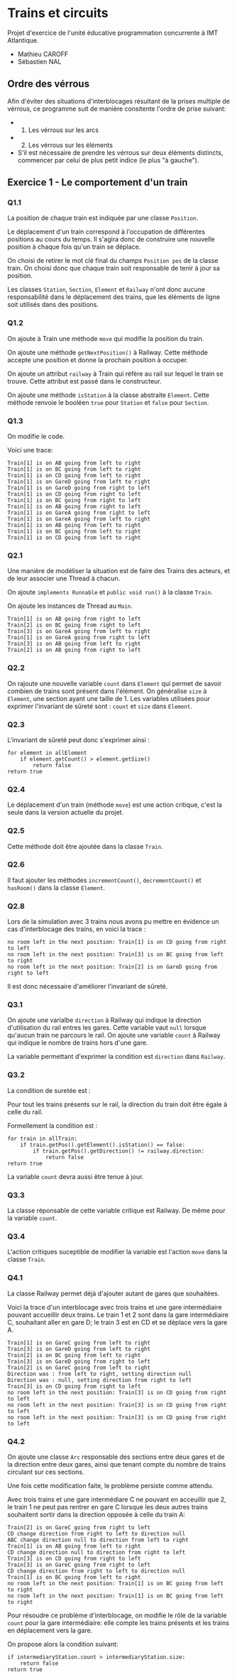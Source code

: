 # Trains et circuits

Projet d'exercice de l'unité éducative programmation concurrente à
IMT Atlantique.

- Mathieu CAROFF
- Sébastien NAL

## Ordre des vérrous

Afin d'éviter des situations d'interblocages résultant de la prises multiple de
vérrous, ce programme suit de manière consitente l'ordre de prise suivant:

- 1. Les vérrous sur les arcs
- 2. Les vérrous sur les éléments
- S'il est nécessaire de prendre les vérrous sur deux éléments distincts,
  commencer par celui de plus petit indice (le plus "à gauche").

## Exercice 1 - Le comportement d'un train

### Q1.1

La position de chaque train est indiquée par une classe `Position`.

Le déplacement d'un train correspond à l'occupation de différentes positions
au cours du temps. Il s'agira donc de construire une nouvelle position à
chaque fois qu'un train se déplace.

On choisi de retirer le mot clé final du champs `Position pos` de la
classe train. On choisi donc que chaque train soit responsable de tenir
à jour sa position.

Les classes `Station`, `Section`, `Element` et `Railway` n'ont donc aucune
responsabilité dans le déplacement des trains, que les éléments de ligne soit
utilisés dans des positions.

### Q1.2

On ajoute à Train une méthode `move` qui modifie la position du train.

On ajoute une méthode `getNextPosition()` à Railway. Cette méthode accepte une
position et donne la prochain position à occuper.

On ajoute un attribut `railway` à Train qui réfère au rail sur lequel le train
se trouve. Cette attribut est passé dans le constructeur.

On ajoute une méthode `isStation` à la classe abstraite `Element`. Cette
méthode renvoie le booléen `true` pour `Station` et `false` pour
`Section`.

### Q1.3

On modifie le code.

Voici une trace:

```
Train[1] is on AB going from left to right
Train[1] is on BC going from left to right
Train[1] is on CD going from left to right
Train[1] is on GareD going from left to right
Train[1] is on GareD going from right to left
Train[1] is on CD going from right to left
Train[1] is on BC going from right to left
Train[1] is on AB going from right to left
Train[1] is on GareA going from right to left
Train[1] is on GareA going from left to right
Train[1] is on AB going from left to right
Train[1] is on BC going from left to right
Train[1] is on CD going from left to right
```

### Q2.1

Une manière de modéliser la situation est de faire des Trains des acteurs,
et de leur associer une Thread à chacun.

On ajoute `implements Runnable` et `public void run()` à la classe `Train`.

On ajoute les instances de Thread au `Main`.

```
Train[1] is on AB going from right to left
Train[2] is on BC going from right to left
Train[3] is on GareA going from left to right
Train[1] is on GareA going from right to left
Train[3] is on AB going from left to right
Train[2] is on AB going from right to left
```

### Q2.2

On rajoute une nouvelle variable `count` dans `Element` qui permet de savoir combien de
trains sont présent dans l'élément. On généralise `size` à `Element`, une section ayant
une taille de 1.
Les variables utilisées pour exprimer l'invariant de sûreté sont : `count` et `size` dans `Element`.

### Q2.3

L'invariant de sûreté peut donc s'exprimer ainsi :

```
for element in allElement
    if element.getCount() > element.getSize()
        return false
return true
```

### Q2.4

Le déplacement d'un train (méthode `move`) est une action critique,
c'est la seule dans la version actuelle du projet.

### Q2.5

Cette méthode doit être ajoutée dans la classe `Train`.

### Q2.6

Il faut ajouter les méthodes `incrementCount()`, `decrementCount()` et `hasRoom()`
dans la classe `Element`.

### Q2.8

Lors de la simulation avec 3 trains nous avons pu mettre en évidence
un cas d'interblocage des trains, en voici la trace :

```
no room left in the next position: Train[1] is on CD going from right to left
no room left in the next position: Train[3] is on BC going from left to right
no room left in the next position: Train[2] is on GareD going from right to left
```

Il est donc nécessaire d'améliorer l'invariant de sûreté.

### Q3.1

On ajoute une varialbe `direction` à Railway qui indique la direction
d'utilisation du rail entres les gares. Cette variable vaut `null` lorsque
qu'aucun train ne parcours le rail.
On ajoute une variable `count` à Railway qui indique le nombre de trains
hors d'une gare.

La variable permettant d'exprimer la condition est `direction` dans `Railway`.

### Q3.2

La condition de suretée est :

Pour tout les trains présents sur le rail, la direction du train doit être
égale à celle du rail.

Formellement la condition est :

```
for train in allTrain:
    if train.getPos().getElement().isStation() == false:
        if train.getPos().getDirection() != railway.direction:
            return false
return true
```

La variable `count` devra aussi être tenue à jour.

### Q3.3

La classe réponsable de cette variable critique est Railway. De même pour la
variable `count`.

### Q3.4

L'action critiques suceptible de modifier la variable est l'action `move`
dans la classe `Train`.

### Q4.1

La classe Railway permet déjà d'ajouter autant de gares que souhaitées.

Voici la trace d'un interblocage avec trois trains et une gare intermédiaire
pouvant accueillir deux trains.
Le train 1 et 2 sont dans la gare intermédiaire C, souhaitant aller en gare D;
le train 3 est en CD et se déplace vers la gare A.

```
Train[1] is on GareC going from left to right
Train[3] is on GareD going from left to right
Train[2] is on BC going from left to right
Train[3] is on GareD going from right to left
Train[2] is on GareC going from left to right
Direction was : from left to right, setting direction null
Direction was : null, setting direction from right to left
Train[3] is on CD going from right to left
no room left in the next position: Train[3] is on CD going from right to left
no room left in the next position: Train[3] is on CD going from right to left
no room left in the next position: Train[3] is on CD going from right to left
```

### Q4.2

On ajoute une classe `Arc` responsable des sections entre deux gares et de la direction
entre deux gares, ainsi que tenant compte du nombre de trains circulant sur ces sections.

Une fois cette modification faite, le problème persiste comme attendu.

Avec trois trains et une gare intermédiare C ne pouvant en acceuillir que 2, le
train 1 ne peut pas rentrer en gare C lorsque les deux autres trains souhaitent
sortir dans la direction opposée à celle du train A:

```
Train[2] is on GareC going from right to left
CD change direction from right to left to direction null
ABC change direction null to direction from left to right
Train[1] is on AB going from left to right
CD change direction null to direction from right to left
Train[3] is on CD going from right to left
Train[3] is on GareC going from right to left
CD change direction from right to left to direction null
Train[1] is on BC going from left to right
no room left in the next position: Train[1] is on BC going from left to right
no room left in the next position: Train[1] is on BC going from left to right
```

Pour résoudre ce problème d'interblocage, on modifie le rôle de la variable
`count` pour la gare intermédiaire: elle compte les trains présents et les
trains en déplacement vers la gare.

On propose alors la condition suivant:

```
if intermediaryStation.count > intermediaryStation.size:
    return false
return true
```
